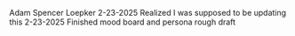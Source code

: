Adam Spencer Loepker
2-23-2025 Realized I was supposed to be updating this
2-23-2025 Finished mood board and persona rough draft
